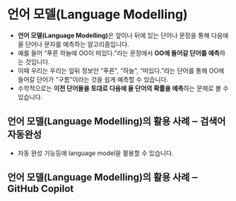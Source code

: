 # 언어 모델(Language Modelling)
- <b>언어 모델(Language Modelling)</b>은 앞이나 뒤에 있는 단어나 문장을 통해 다음에 올 단어나 문자를 예측하는 알고리즘입니다.
- 예를 들어 “푸른 하늘에 OO이 떠있다.”라는 문장에서 <b>OO에 들어갈 단어를 예측</b>하는 것입니다.
- 이때 우리는 우리는 앞뒤 정보인 “푸른”, “하늘”, “떠있다.”라는 단어를 통해 OO에 들어갈 단어가 “구름”이라는 것을 쉽게 예측할 수 있습니다.
- 수학적으로는 **이전 단어들을 토대로 다음에 올 단어의 확률을 예측**하는 문제로 볼 수 있습니다.  


## 언어 모델(Language Modelling)의 활용 사례 ‒ 검색어 자동완성

- 자동 완성 기능등에 language model을 활용할 수 있습니다.


## 언어 모델(Language Modelling)의 활용 사례 ‒ GitHub Copilot


